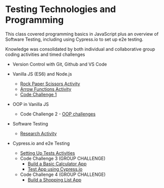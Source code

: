 # Testing Technologies and Programming
This class covered programming basics in JavaScript plus an overview of Software Testing, including using Cypress.io to set up e2e testing.

Knowledge was consolidated by both individual and collaborative group coding activities and timed challenges

* Version Control with Git, Github and VS Code
* Vanilla JS (ES6) and Node.js
    * [Rock Paper Scissors Activity](/Rock_Paper_Scissors)
    * [Arrow Functions Activity](/arrow-functions_tasks)
    * [Code Challenge 1](/Code_Challenge_1)
* OOP in Vanilla JS
    * Code Challenge 2 - [OOP challenges](/OOP_Tasks)

 
* Software Testing
    * [Research Activity](/Software%20Testing%20Activity.docx)
* Cypress.io and e2e Testing
    * [Setting Up Tests Activities](/Cypress/Cypress-Test)
    * Code Challenge 3 (GROUP CHALLENGE)
        * [Build a Basic Calculator App](/Calculator_Project_Team_1(copy))
        * [Test App using Cypress.io](/Calculator_Project_Team_1(copy)/cypress/e2e)
    * Code Challenge 4 (GROUP CHALLENGE)
        * [Build a Shopping List App](/Shopping_List_App)


    
    

